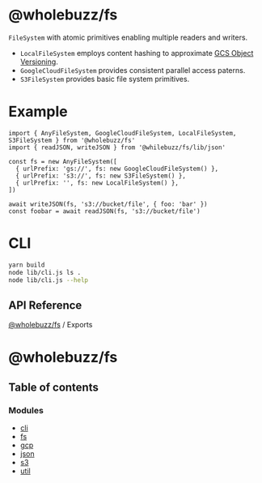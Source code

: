 # @wholebuzz/fs

`FileSystem` with atomic primitives enabling multiple readers and writers.

- `LocalFileSystem` employs content hashing to approximate [GCS Object Versioning](https://cloud.google.com/storage/docs/object-versioning). 
- `GoogleCloudFileSystem` provides consistent parallel access paterns.
- `S3FileSystem` provides basic file system primitives.

# Example

```
import { AnyFileSystem, GoogleCloudFileSystem, LocalFileSystem, S3FileSystem } from '@wholebuzz/fs'
import { readJSON, writeJSON } from '@whilebuzz/fs/lib/json'

const fs = new AnyFileSystem([
  { urlPrefix: 'gs://', fs: new GoogleCloudFileSystem() },
  { urlPrefix: 's3://', fs: new S3FileSystem() },
  { urlPrefix: '', fs: new LocalFileSystem() },
])

await writeJSON(fs, 's3://bucket/file', { foo: 'bar' })
const foobar = await readJSON(fs, 's3://bucket/file')
```

# CLI

```bash
yarn build
node lib/cli.js ls .
node lib/cli.js --help
```

## API Reference

[@wholebuzz/fs](docs/README.md) / Exports

# @wholebuzz/fs

## Table of contents

### Modules

- [cli](docs/modules/cli.md)
- [fs](docs/modules/fs.md)
- [gcp](docs/modules/gcp.md)
- [json](docs/modules/json.md)
- [s3](docs/modules/s3.md)
- [util](docs/modules/util.md)
